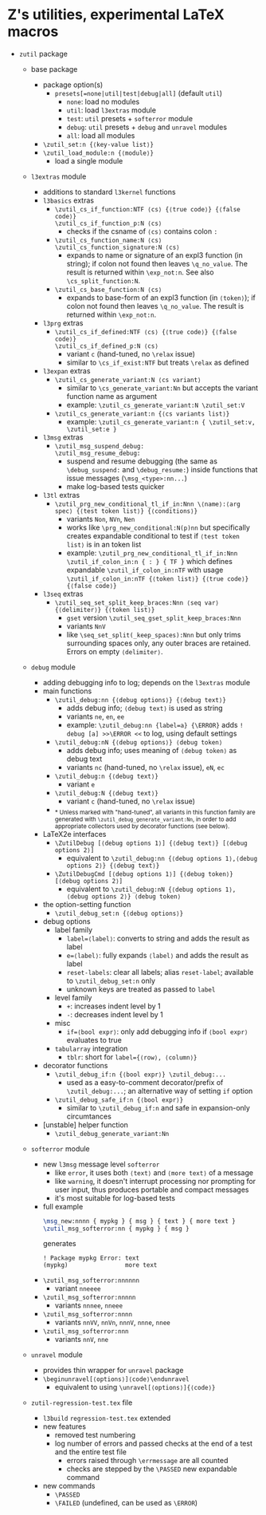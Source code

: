 # Z's utilities, experimental LaTeX macros

- `zutil` package

  - base package
    - package option(s)
      - `presets[=none|util|test|debug|all]` (default `util`)
        - `none`: load no modules
        - `util`: load `l3extras` module
        - `test`: `util` presets + `softerror` module
        - `debug`: `util` presets + `debug` and `unravel` modules
        - `all`: load all modules
    - `\zutil_set:n {⟨key-value list⟩}`
    - `\zutil_load_module:n {⟨module⟩}`
      - load a single module

  - `l3extras` module
    - additions to standard `l3kernel` functions
    - `l3basics` extras
      - `\zutil_cs_if_function:NTF ⟨cs⟩ {⟨true code⟩} {⟨false code⟩}`\
        `\zutil_cs_if_function_p:N ⟨cs⟩`
        - checks if the csname of `⟨cs⟩` contains colon `:`
      - `\zutil_cs_function_name:N ⟨cs⟩`\
        `\zutil_cs_function_signature:N ⟨cs⟩`
        - expands to name or signature of an expl3 function (in string); if colon not found then leaves `\q_no_value`. The result is returned within `\exp_not:n`. See also `\cs_split_function:N`.
      - `\zutil_cs_base_function:N ⟨cs⟩`
        - expands to base-form of an expl3 function (in `⟨token⟩`); if colon not found then leaves `\q_no_value`. The result is returned within `\exp_not:n`.
    - `l3prg` extras
      - `\zutil_cs_if_defined:NTF ⟨cs⟩ {⟨true code⟩} {⟨false code⟩}`\
        `\zutil_cs_if_defined_p:N ⟨cs⟩`
        - variant `c` (hand-tuned, no `\relax` issue)
        - similar to `\cs_if_exist:NTF` but treats `\relax` as defined
    - `l3expan` extras
      - `\zutil_cs_generate_variant:N ⟨cs variant⟩`
        - similar to `\cs_generate_variant:Nn` but accepts the variant function name as argument
        - example: `\zutil_cs_generate_variant:N \zutil_set:V`
      - `\zutil_cs_generate_variant:n {⟨cs variants list⟩}`
        - example: `\zutil_cs_generate_variant:n { \zutil_set:v, \zutil_set:e }`
    - `l3msg` extras
      - `\zutil_msg_suspend_debug:`\
        `\zutil_msg_resume_debug:`
        - suspend and resume debugging (the same as `\debug_suspend:` and `\debug_resume:`) inside functions that issue messages (`\msg_<type>:nn...`)
        - make log-based tests quicker
    - `l3tl` extras
      - `\zutil_prg_new_conditional_tl_if_in:Nnn \⟨name⟩:⟨arg spec⟩ {⟨test token list⟩} {⟨conditions⟩}`
        - variants `Non`, `NVn`, `Nen`
        - works like `\prg_new_conditional:N(p)nn` but specifically creates expandable conditional to test if `⟨test token list⟩` is in an token list
        - example: `\zutil_prg_new_conditional_tl_if_in:Nnn \zutil_if_colon_in:n { : } { TF }` which defines expandable `\zutil_if_colon_in:nTF` with usage `\zutil_if_colon_in:nTF {⟨token list⟩} {⟨true code⟩} {⟨false code⟩}`
    - `l3seq` extras
      - `\zutil_seq_set_split_keep_braces:Nnn ⟨seq var⟩ {⟨delimiter⟩} {⟨token list⟩}`
        - `gset` version `\zutil_seq_gset_split_keep_braces:Nnn`
        - variants `NnV`
        - like `\seq_set_split(_keep_spaces):Nnn` but only trims surrounding spaces only, any outer braces are retained. Errors on empty `⟨delimiter⟩`.

  - `debug` module
    - adding debugging info to log; depends on the `l3extras` module
    - main functions
      - `\zutil_debug:nn {⟨debug options⟩} {⟨debug text⟩}`
        - adds debug info; `⟨debug text⟩` is used as string
        - variants `ne`, `en`, `ee`
        - example: `\zutil_debug:nn {label=a} {\ERROR}` adds `! debug [a] >>\ERROR <<` to log, using default settings
      - `\zutil_debug:nN {⟨debug options⟩} ⟨debug token⟩`
        - adds debug info; uses meaning of `⟨debug token⟩` as debug text
        - variants `nc` (hand-tuned, no `\relax` issue), `eN`, `ec`
      - `\zutil_debug:n {⟨debug text⟩}`
        - variant `e`
      - `\zutil_debug:N {⟨debug text⟩}`
        - variant `c` (hand-tuned, no `\relax` issue)
      - <sub>\* Unless marked with "hand-tuned", all variants in this function family are generated with `\zutil_debug_generate_variant:Nn`, in order to add appropriate collectors used by decorator functions (see below).</sub>
    - LaTeX2e interfaces
      - `\ZutilDebug [⟨debug options 1⟩] {⟨debug text⟩} [⟨debug options 2⟩]`
        - equivalent to `\zutil_debug:nn {⟨debug options 1⟩,⟨debug options 2⟩} {⟨debug text⟩}`
      - `\ZutilDebugCmd [⟨debug options 1⟩] {⟨debug token⟩} [⟨debug options 2⟩]`
        - equivalent to `\zutil_debug:nN {⟨debug options 1⟩, ⟨debug options 2⟩} ⟨debug token⟩`
    - the option-setting function
      - `\zutil_debug_set:n {⟨debug options⟩}`
    - debug options
      - label family
        - `label=⟨label⟩`: converts  to string and adds the result as label
        - `e=⟨label⟩`: fully expands `⟨label⟩` and adds the result as label
        - `reset-labels`: clear all labels; alias `reset-label`; available to `\zutil_debug_set:n` only
        - unknown keys are treated as passed to `label`
      - level family
        - `+`: increases indent level by 1
        - `-`: decreases indent level by 1
      - misc
        - `if=⟨bool expr⟩`: only add debugging info if `⟨bool expr⟩` evaluates to true
      - `tabularray` integration
        - `tblr`: short for `label={⟨row⟩, ⟨column⟩}`
    - decorator functions
      - `\zutil_debug_if:n {⟨bool expr⟩} \zutil_debug:...`
        - used as a easy-to-comment decorator/prefix of `\zutil_debug:...`; an alternative way of setting `if` option
      - `\zutil_debug_safe_if:n {⟨bool expr⟩}`
        - similar to `\zutil_debug_if:n` and safe in expansion-only circumtances
    - [unstable] helper function
      - `\zutil_debug_generate_variant:Nn`

  - `softerror` module
    - new `l3msg` message level `softerror`
      - like `error`, it uses both `⟨text⟩` and `⟨more text⟩` of a message
      - like `warning`, it doesn't interrupt processing nor prompting for user input, thus produces portable and compact messages
      - it's most suitable for log-based tests
    - full example
      ```tex
      \msg_new:nnnn { mypkg } { msg } { text } { more text }
      \zutil_msg_softerror:nn { mypkg } { msg }
      ```
      generates
      ```
      ! Package mypkg Error: text
      (mypkg)                more text
      ```
    - `\zutil_msg_softerror:nnnnnn`
      - variant `nneeee`
    - `\zutil_msg_softerror:nnnnn`
      - variants `nnnee`, `nneee`
    - `\zutil_msg_softerror:nnnn`
      - variants `nnVV`, `nnVn`, `nnnV`, `nnne`, `nnee`
    - `\zutil_msg_softerror:nnn`
      - variants `nnV`, `nne`

  - `unravel` module
    - provides thin wrapper for `unravel` package
    - `\beginunravel[⟨options⟩]⟨code⟩\endunravel`
      - equivalent to using `\unravel[⟨options⟩]{⟨code⟩}`

  - `zutil-regression-test.tex` file
    - `l3build` `regression-test.tex` extended
    - new features
      - removed test numbering
      - log number of errors and passed checks at the end of a test and the entire test file
        - errors raised through `\errmessage` are all counted
        - checks are stepped by the `\PASSED` new expandable command
    - new commands
      - `\PASSED`
      - `\FAILED` (undefined, can be used as `\ERROR`)

